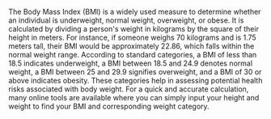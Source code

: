 The Body Mass Index (BMI) is a widely used measure to determine whether an individual is underweight, normal weight, overweight, or obese. It is calculated by dividing a person's weight in kilograms by the square of their height in meters. For instance, if someone weighs 70 kilograms and is 1.75 meters tall, their BMI would be approximately 22.86, which falls within the normal weight range. According to standard categories, a BMI of less than 18.5 indicates underweight, a BMI between 18.5 and 24.9 denotes normal weight, a BMI between 25 and 29.9 signifies overweight, and a BMI of 30 or above indicates obesity. These categories help in assessing potential health risks associated with body weight. For a quick and accurate calculation, many online tools are available where you can simply input your height and weight to find your BMI and corresponding weight category.
